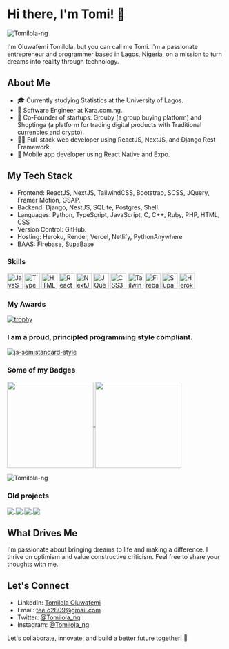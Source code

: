 # Hi there, I'm Tomi! 👋

<p align="left"> <img src="https://komarev.com/ghpvc/?username=Tomilola-ng&label=Profile%20views&color=0e75b6&style=flat" alt="Tomilola-ng" /> </p>

I'm Oluwafemi Tomilola, but you can call me Tomi. I'm a passionate entrepreneur and programmer based in Lagos, Nigeria, on a mission to turn dreams into reality through technology.

## About Me
- 🎓 Currently studying Statistics at the University of Lagos.
- 💼 Software Engineer at Kara.com.ng.
- 🚀 Co-Founder of startups: Grouby (a group buying platform) and Shoptinga (a platform for trading digital products with Traditional currencies and crypto).
- 👨‍💻 Full-stack web developer using ReactJS, NextJS, and Django Rest Framework.
- 📱 Mobile app developer using React Native and Expo.

## My Tech Stack
- Frontend: ReactJS, NextJS, TailwindCSS, Bootstrap, SCSS, JQuery, Framer Motion, GSAP.
- Backend: Django, NestJS, SQLite, Postgres, Shell.
- Languages: Python, TypeScript, JavaScript, C, C++, Ruby, PHP, HTML, CSS
- Version Control: GitHub.
- Hosting: Heroku, Render, Vercel, Netlify, PythonAnywhere
- BAAS: Firebase, SupaBase

### Skills

<p align="left">
<a href="https://developer.mozilla.org/en-US/docs/Web/JavaScript" target="_blank" rel="noreferrer"><img src="https://raw.githubusercontent.com/danielcranney/readme-generator/main/public/icons/skills/javascript-colored.svg" width="36" height="36" alt="JavaScript" /></a>
<a href="https://www.typescriptlang.org/" target="_blank" rel="noreferrer"><img src="https://raw.githubusercontent.com/danielcranney/readme-generator/main/public/icons/skills/typescript-colored.svg" width="36" height="36" alt="TypeScript" /></a>
<a href="https://developer.mozilla.org/en-US/docs/Glossary/HTML5" target="_blank" rel="noreferrer"><img src="https://raw.githubusercontent.com/danielcranney/readme-generator/main/public/icons/skills/html5-colored.svg" width="36" height="36" alt="HTML5" /></a>
<a href="https://reactjs.org/" target="_blank" rel="noreferrer"><img src="https://raw.githubusercontent.com/danielcranney/readme-generator/main/public/icons/skills/react-colored.svg" width="36" height="36" alt="React" /></a>
<a href="https://nextjs.org/docs" target="_blank" rel="noreferrer"><img src="https://raw.githubusercontent.com/danielcranney/readme-generator/main/public/icons/skills/nextjs-colored.svg" width="36" height="36" alt="NextJs" /></a>
<a href="https://jquery.com/" target="_blank" rel="noreferrer"><img src="https://raw.githubusercontent.com/danielcranney/readme-generator/main/public/icons/skills/jquery-colored.svg" width="36" height="36" alt="JQuery" /></a>
<a href="https://www.w3.org/TR/CSS/#css" target="_blank" rel="noreferrer"><img src="https://raw.githubusercontent.com/danielcranney/readme-generator/main/public/icons/skills/css3-colored.svg" width="36" height="36" alt="CSS3" /></a>
<a href="https://tailwindcss.com/" target="_blank" rel="noreferrer"><img src="https://raw.githubusercontent.com/danielcranney/readme-generator/main/public/icons/skills/tailwindcss-colored.svg" width="36" height="36" alt="TailwindCSS" /></a>
<a href="https://firebase.google.com/" target="_blank" rel="noreferrer"><img src="https://raw.githubusercontent.com/danielcranney/readme-generator/main/public/icons/skills/firebase-colored.svg" width="36" height="36" alt="Firebase" /></a>
<a href="https://supabase.io/" target="_blank" rel="noreferrer"><img src="https://raw.githubusercontent.com/danielcranney/readme-generator/main/public/icons/skills/supabase-colored.svg" width="36" height="36" alt="Supabase" /></a>
<a href="https://www.heroku.com/" target="_blank" rel="noreferrer"><img src="https://raw.githubusercontent.com/danielcranney/readme-generator/main/public/icons/skills/heroku-colored.svg" width="36" height="36" alt="Heroku" /></a>
</p>

### My Awards
[![trophy](https://github-profile-trophy.vercel.app/?username=Tomilola-ng)](https://github.com/ryo-ma/github-profile-trophy)

### I am a proud, principled programming style compliant.
[![js-semistandard-style](https://raw.githubusercontent.com/standard/semistandard/master/badge.svg)](https://github.com/standard/semistandard)

### Some of my Badges
<a href="https://github.com/Tomilola-ng/github-readme-stats">
  <img height=200 align="center" src="https://github-readme-stats.vercel.app/api?username=Tomilola-ng" />
</a>
<a href="https://github.com/Tomilola-ng/convoychat">
  <img height=200 align="center" src="https://github-readme-stats.vercel.app/api/top-langs?username=Tomilola-ng&layout=compact&langs_count=8&card_width=320" />
</a>

<p><img align="center" src="https://github-readme-streak-stats.herokuapp.com/?user=Tomilola-ng&" alt="Tomilola-ng" /></p>

### Old projects
<a href="https://github.com/Tomilola-ng/TrackBackendTask2">
  <img align="center" src="https://github-readme-stats.vercel.app/api/pin/?username=Tomilola-ng&repo=TrackBackendTask2" />
</a>
<a href="https://github.com/Tomilola-ng/TrackBackendTask1">
  <img align="center" src="https://github-readme-stats.vercel.app/api/pin/?username=Tomilola-ng&repo=TrackBackendTask1" />
</a>
<a href="https://github.com/Tomilola-ng/Quick_Scripts">
  <img align="center" src="https://github-readme-stats.vercel.app/api/pin/?username=Tomilola-ng&repo=Quick_Scripts" />
</a>
<a href="https://github.com/Tomilola-ng/Tomi-Teaches-C">
  <img align="center" src="https://github-readme-stats.vercel.app/api/pin/?username=Tomilola-ng&repo=Tomi-Teaches-C" />
</a>

## What Drives Me
I'm passionate about bringing dreams to life and making a difference. I thrive on optimism and value constructive criticism. Feel free to share your thoughts with me.

## Let's Connect
- LinkedIn: [Tomilola Oluwafemi](https://www.linkedin.com/in/tomilola-oluwafemi)
- Email: tee.o2809@gmail.com
- Twitter: [@Tomilola_ng](https://twitter.com/Tomilola_ng)
- Instagram: [@Tomilola_ng](https://instagram.com/Tomilola_ng)
  
Let's collaborate, innovate, and build a better future together! 🚀
